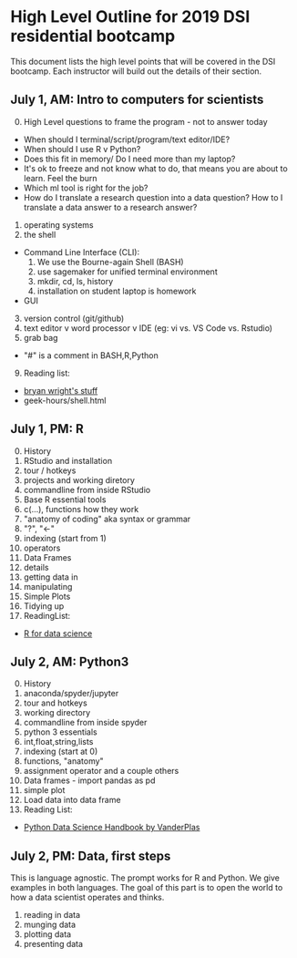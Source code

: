 # High Level Outline for 2019 DSI residential bootcamp

This document lists the high level points that will be covered in the DSI bootcamp. Each instructor will build out the details of their section.



## July 1, AM: Intro to computers for scientists
0. High Level questions to frame the program - not to answer today
  * When should I terminal/script/program/text editor/IDE?
  * When should I use R v Python?
  * Does this fit in memory/ Do I need more than my laptop?
  * It's ok to freeze and not know what to do, that means you are about to learn. Feel the burn
  * Which ml tool is  right for the job?
  * How  do I translate a research question into a data question? How to I translate a data answer to a research answer?
1. operating systems
2. the shell
  * Command Line Interface (CLI):
     1. We use the Bourne-again Shell (BASH)
     1. use sagemaker for unified terminal environment
     2. mkdir, cd, ls, history
     3. installation on student laptop is homework
  * GUI
3. version control (git/github)
5. text editor v word processor v IDE (eg: vi vs. VS Code vs. Rstudio)
6. grab bag
  * "#" is a comment in BASH,R,Python
9. Reading list:  
  * [bryan wright's stuff](http://galileo.phys.virginia.edu/compfac/courses/sysadmin1)
  * geek-hours/shell.html

## July 1, PM: R
0. History
1. RStudio and installation
  1. tour / hotkeys
  2. projects and working diretory
  3. commandline from inside RStudio
2. Base R essential tools
  1. c(...), functions how they work
  2. "anatomy of coding" aka syntax or grammar
  3. "?", "<-"
  4. indexing (start from 1)
  5. operators
3. Data Frames
  1. details
  2. getting data in
  3. manipulating
4. Simple Plots
5. Tidying up
6. ReadingList:  
  * [R for data science](https://r4ds.had.co.nz/) 

## July 2, AM: Python3
0. History
1. anaconda/spyder/jupyter
  1. tour and hotkeys
  2. working directory
  3. commandline from inside spyder
2. python 3 essentials
  1. int,float,string,lists
  2. indexing (start at 0)
  3. functions, "anatomy"
  4. assignment operator and a couple others
3. Data frames - import pandas as pd
4. simple plot
5. Load data into data frame
6. Reading List:  
  * [Python Data Science Handbook by VanderPlas](https://jakevdp.github.io/PythonDataScienceHandbook/)

## July 2, PM: Data, first steps
This is language agnostic. The prompt works for R and Python. We give examples in both languages.
The goal of this part is to open the world to how a data scientist operates and thinks.

1. reading in data
2. munging data
3. plotting data
4. presenting data
